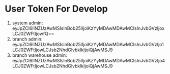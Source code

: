 # User Token For Develop
  1. system admin: eyJpZCI6IlNZUzAwMSIsInBob25lIjoiKzYyMDAwMDAwMCIsInJvbGVzIjoxLCJ0ZWFtIjowfQ==
  5. branch admin: eyJpZCI6IlNZUzAwMSIsInBob25lIjoiKzYyMDAwMDAwMCIsInJvbGVzIjo1LCJ0ZWFtIjowLCJsb2NhdGlvbklkIjoiQjAwMSJ9
  8. branch warehouse admin: eyJpZCI6IlNZUzAwMSIsInBob25lIjoiKzYyMDAwMDAwMCIsInJvbGVzIjo4LCJ0ZWFtIjowLCJsb2NhdGlvbklkIjoiQjAwMSJ9